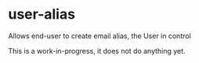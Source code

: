 # user-alias
Allows end-user to create email alias, the User in control

This is a work-in-progress, it does not do anything yet.
